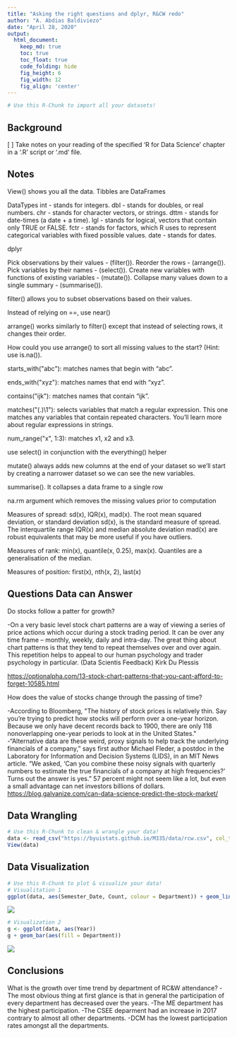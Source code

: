 ```yaml
---
title: "Asking the right questions and dplyr, R&CW redo"
author: "A. Abdias Baldiviezo"
date: "April 28, 2020"
output:
  html_document:  
    keep_md: true
    toc: true
    toc_float: true
    code_folding: hide
    fig_height: 6
    fig_width: 12
    fig_align: 'center'
---
```







```r
# Use this R-Chunk to import all your datasets!
```

## Background

[ ] Take notes on your reading of the specified ‘R for Data Science’ chapter in a ‘.R’ script or ‘.md’ file.

## Notes

View() shows you all the data.
Tibbles are DataFrames

DataTypes
int -  stands for integers.
dbl - stands for doubles, or real numbers.
chr - stands for character vectors, or strings.
dttm - stands for date-times (a date + a time).
lgl - stands for logical, vectors that contain only TRUE or FALSE.
fctr - stands for factors, which R uses to represent categorical variables with fixed possible values.
date - stands for dates.

dplyr

Pick observations by their values - (filter()).
Reorder the rows - (arrange()).
Pick variables by their names - (select()).
Create new variables with functions of existing variables - (mutate()).
Collapse many values down to a single summary - (summarise()).

filter() allows you to subset observations based on their values.

Instead of relying on ==, use near()
 
arrange() works similarly to filter() except that instead of selecting rows, it changes their order.

How could you use arrange() to sort all missing values to the start? (Hint: use is.na()).


starts_with("abc"): matches names that begin with “abc”.

ends_with("xyz"): matches names that end with “xyz”.

contains("ijk"): matches names that contain “ijk”.

matches("(.)\\1"): selects variables that match a regular expression. This one matches any variables that contain repeated characters. You’ll learn more about regular expressions in strings.

num_range("x", 1:3): matches x1, x2 and x3.

use select() in conjunction with the everything() helper

mutate() always adds new columns at the end of your dataset so we’ll start by creating a narrower dataset so we can see the new variables.

summarise(). It collapses a data frame to a single row

na.rm argument which removes the missing values prior to computation

Measures of spread: sd(x), IQR(x), mad(x). The root mean squared deviation, or standard deviation sd(x), is the standard measure of spread. The interquartile range IQR(x) and median absolute deviation mad(x) are robust equivalents that may be more useful if you have outliers.

Measures of rank: min(x), quantile(x, 0.25), max(x). Quantiles are a generalisation of the median.

Measures of position: first(x), nth(x, 2), last(x)

## Questions Data can Answer

Do stocks follow a patter for growth?

-On a very basic level stock chart patterns are a way of viewing a series of price actions which occur during a stock trading period. It can be over any time frame – monthly, weekly, daily and intra-day. The great thing about chart patterns is that they tend to repeat themselves over and over again. This repetition helps to appeal to our human psychology and trader psychology in particular. (Data Scientis Feedback) Kirk Du Plessis

https://optionalpha.com/13-stock-chart-patterns-that-you-cant-afford-to-forget-10585.html

How does the value of stocks change through the passing of time?

-According to Bloomberg, "The history of stock prices is relatively thin. Say you’re trying to predict how stocks will perform over a one-year horizon. Because we only have decent records back to 1900, there are only 118 nonoverlapping one-year periods to look at in the United States." 
-“Alternative data are these weird, proxy signals to help track the underlying financials of a company,” says first author Michael Fleder, a postdoc in the Laboratory for Information and Decision Systems (LIDS), in an MIT News article. “We asked, ‘Can you combine these noisy signals with quarterly numbers to estimate the true financials of a company at high frequencies?’ Turns out the answer is yes.”
57 percent might not seem like a lot, but even a small advantage can net investors billions of dollars.
https://blog.galvanize.com/can-data-science-predict-the-stock-market/ 


## Data Wrangling


```r
# Use this R-Chunk to clean & wrangle your data!
data <- read_csv("https://byuistats.github.io/M335/data/rcw.csv", col_types = cols(Semester_Date = col_date(format = "%m/%d/%y"), Semester = col_factor(levels = c("Winter", "Spring", "Fall"))))
View(data)
```

## Data Visualization


```r
# Use this R-Chunk to plot & visualize your data!
# Visualitation 1
ggplot(data, aes(Semester_Date, Count, colour = Department)) + geom_line()
```

![](Task_03_files/figure-html/plot_data-1.png)<!-- -->

```r
# Visualization 2
g <- ggplot(data, aes(Year))
g + geom_bar(aes(fill = Department))
```

![](Task_03_files/figure-html/plot_data-2.png)<!-- -->

## Conclusions

What is the growth over time trend by department of RC&W attendance?
-The most obvious thing at first glance is that in general the participation of every department has decreased over the years.
-The ME department has the highest participation.
-The CSEE deparment had an increase in 2017 contrary to almost all other departments.
-DCM has the lowest participation rates amongst all the departments.
